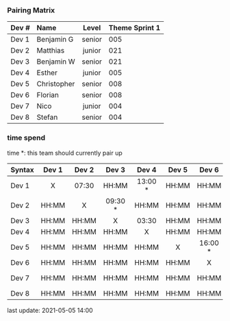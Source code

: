 ### Pairing Matrix
| Dev # |  Name       | Level  | Theme Sprint 1
| :---  |    :----    | :---:  | :----  
| Dev 1 | Benjamin G  | senior | 005
| Dev 2 | Matthias    | junior | 021
| Dev 3 | Benjamin W  | senior | 021
| Dev 4 | Esther      | junior | 005
| Dev 5 | Christopher | senior | 008
| Dev 6 | Florian     | senior | 008
| Dev 7 | Nico        | junior | 004
| Dev 8 | Stefan      | senior | 004

### time spend
time *: this team should currently pair up

| Syntax      | Dev 1       | Dev 2       | Dev 3       | Dev 4       | Dev 5       | Dev 6       | Dev 7       | Dev 8       |
| :---        |    :----:   |    :----:   |    :----:   |    :----:   |    :----:   |    :----:   |    :----:   |    :----:   |
| Dev 1       | X           | 07:30       | HH:MM       | 13:00 *     | HH:MM       | HH:MM       | HH:MM       | HH:MM       |
| Dev 2       | HH:MM       | X           | 09:30 *     | HH:MM       | HH:MM       | HH:MM       | HH:MM       | HH:MM       |
| Dev 3       | HH:MM       | HH:MM       | X           | 03:30       | HH:MM       | HH:MM       | HH:MM       | HH:MM       |
| Dev 4       | HH:MM       | HH:MM       | HH:MM       | X           | HH:MM       | HH:MM       | HH:MM       | HH:MM       |
| Dev 5       | HH:MM       | HH:MM       | HH:MM       | HH:MM       | X           | 16:00 *     | HH:MM       | HH:MM       |
| Dev 6       | HH:MM       | HH:MM       | HH:MM       | HH:MM       | HH:MM       | X           | HH:MM       | HH:MM       |
| Dev 7       | HH:MM       | HH:MM       | HH:MM       | HH:MM       | HH:MM       | HH:MM       | X           | 22:00 *     |
| Dev 8       | HH:MM       | HH:MM       | HH:MM       | HH:MM       | HH:MM       | HH:MM       | HH:MM       | X           |

last update: 2021-05-05 14:00 
